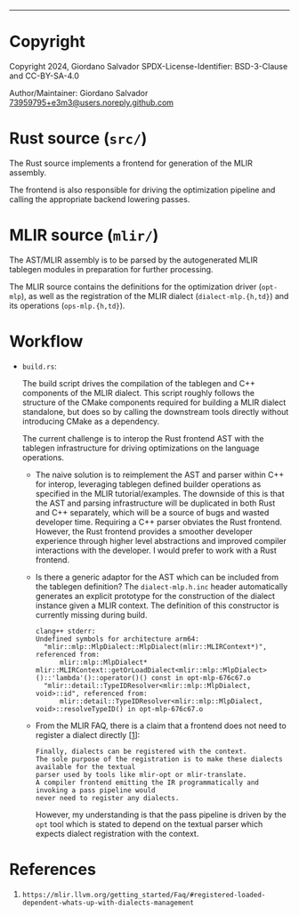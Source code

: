 ---

#   Copyright

Copyright 2024, Giordano Salvador
SPDX-License-Identifier: BSD-3-Clause and CC-BY-SA-4.0

Author/Maintainer:  Giordano Salvador <73959795+e3m3@users.noreply.github.com>


#   Rust source (`src/`)

The Rust source implements a frontend for generation of the MLIR assembly.

The frontend is also responsible for driving the optimization pipeline and calling the appropriate
backend lowering passes.


#   MLIR source (`mlir/`)

The AST/MLIR assembly is to be parsed by the autogenerated MLIR tablegen modules in preparation
for further processing.

The MLIR source contains the definitions for the optimization driver (`opt-mlp`), as well as the
registration of the MLIR dialect (`dialect-mlp.{h,td}`) and its operations (`ops-mlp.{h,td}`).


#   Workflow

*   `build.rs`:

    The build script drives the compilation of the tablegen and C++ components of the MLIR dialect.
    This script roughly follows the structure of the CMake components required for building a MLIR
    dialect standalone, but does so by calling the downstream tools directly without introducing
    CMake as a dependency.

    The current challenge is to interop the Rust frontend AST with the tablegen infrastructure for 
    driving optimizations on the language operations.
    
    *   The naive solution is to reimplement the AST and parser within C++ for interop, leveraging
        tablegen defined builder operations as specified in the MLIR tutorial/examples.
        The downside of this is that the AST and parsing infrastructure will be duplicated in both
        Rust and C++ separately, which will be a source of bugs and wasted developer time.
        Requiring a C++ parser obviates the Rust frontend.
        However, the Rust frontend provides a smoother developer experience through higher level
        abstractions and improved compiler interactions with the developer.
        I would prefer to work with a Rust frontend.

    *   Is there a generic adaptor for the AST which can be included from the tablegen definition?
        The `dialect-mlp.h.inc` header automatically generates an explicit prototype for the
        construction of the dialect instance given a MLIR context.
        The definition of this constructor is currently missing during build.

        ```
        clang++ stderr:
        Undefined symbols for architecture arm64:
          "mlir::mlp::MlpDialect::MlpDialect(mlir::MLIRContext*)", referenced from:
              mlir::mlp::MlpDialect* mlir::MLIRContext::getOrLoadDialect<mlir::mlp::MlpDialect>()::'lambda'()::operator()() const in opt-mlp-676c67.o
          "mlir::detail::TypeIDResolver<mlir::mlp::MlpDialect, void>::id", referenced from:
              mlir::detail::TypeIDResolver<mlir::mlp::MlpDialect, void>::resolveTypeID() in opt-mlp-676c67.o
        ```

    *   From the MLIR FAQ, there is a claim that a frontend does not need to register a dialect
        directly [[1]]:

            Finally, dialects can be registered with the context.
            The sole purpose of the registration is to make these dialects available for the textual
            parser used by tools like mlir-opt or mlir-translate.
            A compiler frontend emitting the IR programmatically and invoking a pass pipeline would
            never need to register any dialects.

        However, my understanding is that the pass pipeline is driven by the `opt` tool which is
        stated to depend on the textual parser which expects dialect registration with the context.


#   References

[1]:    https://mlir.llvm.org/getting_started/Faq/#registered-loaded-dependent-whats-up-with-dialects-management

1.  `https://mlir.llvm.org/getting_started/Faq/#registered-loaded-dependent-whats-up-with-dialects-management`

